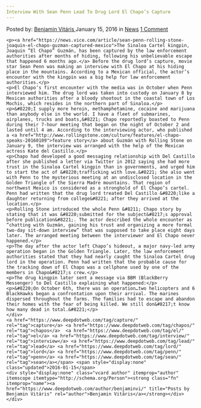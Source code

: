 ```yaml
---
Interview With Sean Penn Lead To Drug Lord El Chapo’s Capture
---
```

<article class="post-listing post-12953 post type-post status-publish format-standard hentry category-news tag-capture tag-chapos tag-el tag-interview tag-lead tag-lord tag-penn tag-sean">
    <div class="post-inner">
        <span>Posted by: <a href="https://www.deepdotweb.com/author/benjaminvi/" title="">Benjamin Vitáris </a></span>
    <span>January 15, 2016</span>
    <span>in <a href="https://www.deepdotweb.com/category/news/" rel="category tag">News</a></span>
    <span><a href="https://www.deepdotweb.com/2016/01/15/interview-with-sean-penn-lead-to-drug-lord-el-chapos-capture/#comments">1 Comment</a></span>
    </p>
    <div class="clear"></div>
    
    <p><a href="https://news.vice.com/article/sean-penn-rolling-stone-joaquin-el-chapo-guzman-captured-mexico">The Sinaloa Cartel kingpin, Joaquin ”El Chapo” Guzmán, has been captured by the law enforcement authorities after months of hiding, following his unbelievable escape that happened 6 months ago.</a> Before the drug lord’s capture, movie star Sean Penn was making an interview with El Chapo at his hiding place in the mountains. According to a Mexican official, the actor’s encounter with the kingpin was a big help for law enforcement authorities.</p>
    <p>El Chapo’s first encounter with the media was in October when Penn interviewed him. The drug lord was taken into custody on January 8 by Mexican authorities after a bloody shootout in the coastal town of Los Mochis, which resides in the northern part of Sinaloa.</p>
    <p>&#8220;I supply more heroin, methamphetamine, cocaine and marijuana than anybody else in the world. I have a fleet of submarines, airplanes, trucks and boats,&#8221; Chapo reportedly boasted to Penn during their 7-hour meeting that began on the night of October 2 and lasted until 4 am. According to the interviewing actor, who published a <a href="http://www.rollingstone.com/culture/features/el-chapo-speaks-20160109">feature story</a> about Guzmán with Rolling Stone on January 9, the interview was arranged with the help of the Mexican actress Kate del Castillo.</p>
    <p>Chapo had developed a good messaging relationship with Del Castillo after she published a letter via Twitter in 2012 saying she had more trust in the Sinaloa Cartel kingpin than in governments, and urged him to start the act of &#8220;trafficking with love.&#8221; She also went with Penn to the mysterious meeting at an undisclosed location in the Golden Triangle of the Sierra Madre mountains. That region of northwest Mexico is considered as a stronghold of El Chapo’s cartel. Penn had written that the drug lord treated Del Castillo &#8220;like a daughter returning from college&#8221; after they arrived at the location.</p>
    <p>Rolling Stone introduced the whole Penn &#8211; Chapo story by stating that it was &#8220;submitted for the subject&#8217;s approval before publication&#8221;. The actor described the whole encounter as ”chatting with Guzmán, gaining his trust and organizing a more formal two-day sit-down interview” that was supposed to take place eight days later. The arranged meeting between the interviewer and El Chapo never happened.</p>
    <p>The day after the actor left Chapo’s hideout, a major navy-led army operation began in the Golden Triangle. Later, the law enforcement authorities stated that they had nearly caught the Sinaloa Cartel drug lord in the operation. Penn had written that the probable cause for the tracking down of El Chapo was a cellphone used by one of the members in Chapo&#8217;s crew.</p>
    <p>The drug kingpin later sent a message via BBM (BlackBerry Messenger) to Del Castillo explaining what happened:</p>
    <p>&#8220;On October 6th, there was an operation…two helicopters and 6 BlackHawks began a confrontation upon their arrival. The marines dispersed throughout the farms. The families had to escape and abandon their homes with the fear of being killed. We still don&#8217;t know how many dead in total.&#8221;</p>
    </div>
    <a href="https://www.deepdotweb.com/tag/capture/" rel="tag">capture</a> <a href="https://www.deepdotweb.com/tag/chapos/" rel="tag">chapos</a>  <a href="https://www.deepdotweb.com/tag/el/" rel="tag">el</a> <a href="https://www.deepdotweb.com/tag/interview/" rel="tag">interview</a> <a href="https://www.deepdotweb.com/tag/lead/" rel="tag">lead</a> <a href="https://www.deepdotweb.com/tag/lord/" rel="tag">lord</a> <a href="https://www.deepdotweb.com/tag/penn/" rel="tag">penn</a> <a href="https://www.deepdotweb.com/tag/sean/" rel="tag">sean</a></span> <span style="display:none" class="updated">2016-01-15</span>
    <div style="display:none" class="vcard author" itemprop="author" itemscope itemtype="http://schema.org/Person"><strong class="fn" itemprop="name"><a href="https://www.deepdotweb.com/author/benjaminvi/" title="Posts by Benjamin Vitáris" rel="author">Benjamin Vitáris</a></strong></div>
    </div>
</article>


